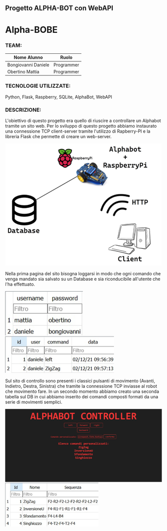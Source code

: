 ## Progetto ALPHA-BOT con WebAPI
# Alpha-BOBE

### TEAM:

Nome Alunno | Ruolo                                   
| - | - |
|Bongiovanni Daniele | Programmer
| Obertino Mattia | Programmer


### TECNOLOGIE UTILIZZATE: 

Python, Flask, Raspberry, SQLite, AlphaBot, WebAPI

### DESCRIZIONE:

L'obiettivo di questo progetto era quello di riuscire a controllare un Alphabot tramite un sito web.
Per lo sviluppo di questo progetto abbiamo instaurato una connessione TCP client-server tramite l'utilizzo di Rapberry-PI e la libreria Flask che permette di creare un web-server.

<img src="IMG/schemaAb.png" width="700">

Nella prima pagina del sito bisogna loggarsi in modo che ogni comando che venga mandato sia salvato su un Database e sia riconducibile all'utente che l'ha effettuato.

<img src="IMG/login.jpeg" width="250">


<img src="IMG/reg.jpeg" width="350">

Sul sito di controllo sono presenti i classici pulsanti di movimento (Avanti, Indietro, Destra, Sinistra) 
che tramite la connessione TCP inviasse al robot che movimento fare.
In un secondo momento abbiamo creato una seconda tabella sul DB in cui abbiamo inserito dei comandi composti
formati da una serie di movimenti semplici.

<img src="IMG/sito.jpeg" width="1000">


<img src="IMG/movPers.jpeg" width="300">
